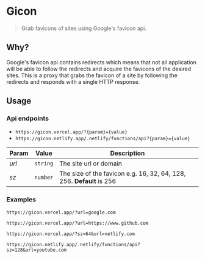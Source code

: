 # Gicon

> Grab favicons of sites using Google's favicon api.

## Why?

Google's favicon api contains redirects which means that not all application will be able to follow the redirects and acquire the favicons of the desired sites. This is a proxy that grabs the favicon of a site by following the redirects and responds with a single HTTP response.

## Usage

### Api endpoints

-   `https://gicon.vercel.app/?{param}={value}`
-   `https://gicon.netlify.app/.netlify/functions/api?{param}={value}`

| Param | Value    | Description                                                           |
| ----- | -------- | --------------------------------------------------------------------- |
| _url_ | `string` | The site url or domain                                                |
| _sz_  | `number` | The size of the favicon e.g. 16, 32, 64, 128, 256. **Default** is 256 |

### Examples

```
https://gicon.vercel.app/?url=google.com
```

```
https://gicon.vercel.app/?url=https://www.github.com
```

```
https://gicon.vercel.app/?sz=64&url=netlify.com
```

```
https://gicon.netlify.app/.netlify/functions/api?sz=128&url=youtube.com
```
